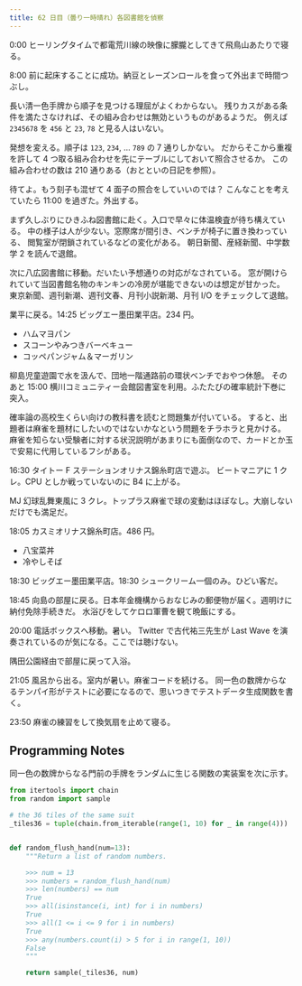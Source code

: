 ```yaml
---
title: 62 日目（曇り一時晴れ）各図書館を偵察
---
```


0:00 ヒーリングタイムで都電荒川線の映像に朦朧としてきて飛鳥山あたりで寝る。

8:00 前に起床することに成功。納豆とレーズンロールを食って外出まで時間つぶし。

長い清一色手牌から順子を見つける理屈がよくわからない。
残りカスがある条件を満たさなければ、その組み合わせは無効というものがあるようだ。
例えば `2345678` を `456` と `23`, `78` と見る人はいない。

発想を変える。順子は `123`, `234`, ... `789` の 7 通りしかない。
だからそこから重複を許して 4 つ取る組み合わせを先にテーブルにしておいて照合させるか。
この組み合わせの数は 210 通りある（おとといの日記を参照）。

待てよ。もう刻子も混ぜて 4 面子の照合をしていいのでは？
こんなことを考えていたら 11:00 を過ぎた。外出する。

まず久しぶりにひきふね図書館に赴く。入口で早々に体温検査が待ち構えている。
中の様子は人が少ない。窓際席が間引き、ベンチが椅子に置き換わっている、
閲覧室が閉鎖されているなどの変化がある。
朝日新聞、産経新聞、中学数学 2 を読んで退館。

次に八広図書館に移動。だいたい予想通りの対応がなされている。
窓が開けられていて当図書館名物のキンキンの冷房が堪能できないのは想定が甘かった。
東京新聞、週刊新潮、週刊文春、月刊小説新潮、月刊 I/O をチェックして退館。

業平に戻る。14:25 ビッグエー墨田業平店。234 円。

* ハムマヨパン
* スコーンやみつきバーベキュー
* コッペパンジャム＆マーガリン

柳島児童遊園で水を汲んで、団地一階通路前の環状ベンチでおやつ休憩。
そのあと 15:00 横川コミュニティー会館図書室を利用。ふたたびの確率統計下巻に突入。

確率論の高校生くらい向けの教科書を読むと問題集が付いている。
すると、出題者は麻雀を題材にしたいのではないかなという問題をチラホラと見かける。
麻雀を知らない受験者に対する状況説明があまりにも面倒なので、カードとか玉で安易に代用しているフシがある。

16:30 タイトー F ステーションオリナス錦糸町店で遊ぶ。
ビートマニアに 1 クレ。CPU としか戦っていないのに B4 に上がる。

MJ 幻球乱舞東風に 3 クレ。トップラス麻雀で球の変動はほぼなし。大崩しないだけでも満足だ。

18:05 カスミオリナス錦糸町店。486 円。

* 八宝菜丼
* 冷やしそば

18:30 ビッグエー墨田業平店。18:30 シュークリーム一個のみ。ひどい客だ。

18:45 向島の部屋に戻る。日本年金機構からおなじみの郵便物が届く。週明けに納付免除手続きだ。
水浴びをしてケロロ軍曹を観て晩飯にする。

20:00 電話ボックスへ移動。暑い。
Twitter で古代祐三先生が Last Wave を演奏されているのが気になる。ここでは聴けない。

隅田公園経由で部屋に戻って入浴。

21:05 風呂から出る。室内が暑い。麻雀コードを続ける。
同一色の数牌からなるテンパイ形がテストに必要になるので、思いつきでテストデータ生成関数を書く。

23:50 麻雀の練習をして換気扇を止めて寝る。

## Programming Notes

同一色の数牌からなる門前の手牌をランダムに生じる関数の実装案を次に示す。

```python
from itertools import chain
from random import sample

# the 36 tiles of the same suit
_tiles36 = tuple(chain.from_iterable(range(1, 10) for _ in range(4)))


def random_flush_hand(num=13):
    """Return a list of random numbers.

    >>> num = 13
    >>> numbers = random_flush_hand(num)
    >>> len(numbers) == num
    True
    >>> all(isinstance(i, int) for i in numbers)
    True
    >>> all(1 <= i <= 9 for i in numbers)
    True
    >>> any(numbers.count(i) > 5 for i in range(1, 10))
    False
    """

    return sample(_tiles36, num)
```
